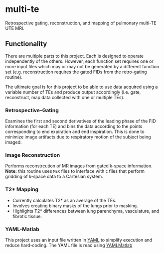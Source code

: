 # multi-te
Retrospective gating, reconstruction, and mapping of pulmonary multi-TE UTE MRI.

## Functionality
There are multiple parts to this project. Each is designed to operate independently of the others. However, each function set requires one or more input files which may or may not be generated by a different function set (e.g. reconstruction requires the gated FIDs from the retro-gating routine).

The ultimate goal is for this project to be able to use data acquired using a variable number of TEs and produce output accordingly (i.e. gate, reconstruct, map data collected with one or multiple TEs).

### Retrospective-Gating
Examines the first and second derivatives of the leading phase of the FID information (for each TE) and bins the data according to the points corresponding to end expiration and end inspiration. This is done to minimize image artifacts due to respiratory motion of the subject being imaged.

### Image Reconstruction
Performs reconstrcution of MR images from gated k-space information. **Note:** this routine uses `MEX` files to interface with `C` files that perform gridding of k-space data to a Cartesian system.

### T2* Mapping
* Currently calculates T2* as an average of the TEs.
* Involves creating binary masks of the lungs prior to masking.
* Highlights T2* differences between lung parenchyma, vasculature, and fibrotic tissue.

### YAML-Matlab
This project uses an input file written in [YAML](http://yaml.org/) to simplify execution and reduce hard-coding. The YAML file is read using [YAMLMatlab](https://code.google.com/archive/p/yamlmatlab/)
